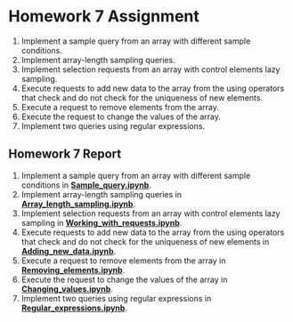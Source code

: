 # Homework 7 Assignment

1. Implement a sample query from an array with different sample conditions. 
2. Implement array-length sampling queries.
3. Implement selection requests from an array with control elements
lazy sampling.
4. Execute requests to add new data to the array from the
using operators that check and do not check for the uniqueness of new elements.
5. Execute a request to remove elements from the array.
6. Execute the request to change the values of the array.
7. Implement two queries using regular expressions.

## Homework 7 Report

1. Implement a sample query from an array with different sample conditions in **[Sample_query.ipynb](Working_with_requests.ipynb)**.
2. Implement array-length sampling queries in **[Array_length_sampling.ipynb](Working_with_requests.ipynb)**.
3. Implement selection requests from an array with control elements lazy sampling in **[Working_with_requests.ipynb](Selection_requests.ipynb)**.
4. Execute requests to add new data to the array from the using operators that check and do not check for the uniqueness of new elements in **[Adding_new_data.ipynb](Working_with_requests.ipynb)**.
5. Execute a request to remove elements from the array in **[Removing_elements.ipynb](Working_with_requests.ipynb)**.
6. Execute the request to change the values of the array in **[Changing_values.ipynb](Working_with_requests.ipynb)**.
7. Implement two queries using regular expressions in **[Regular_expressions.ipynb](Working_with_requests.ipynb)**.

